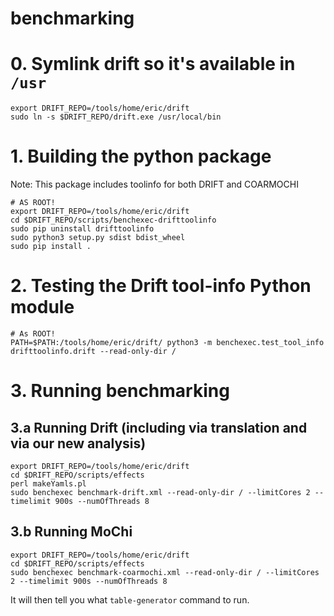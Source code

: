 # benchmarking

# 0. Symlink drift so it's available in `/usr`
```
export DRIFT_REPO=/tools/home/eric/drift
sudo ln -s $DRIFT_REPO/drift.exe /usr/local/bin
```
# 1. Building the python package

Note: This package includes toolinfo for both DRIFT and COARMOCHI

```
# AS ROOT!
export DRIFT_REPO=/tools/home/eric/drift
cd $DRIFT_REPO/scripts/benchexec-drifttoolinfo
sudo pip uninstall drifttoolinfo
sudo python3 setup.py sdist bdist_wheel
sudo pip install .
```

# 2. Testing the Drift tool-info Python module 

```
# As ROOT!
PATH=$PATH:/tools/home/eric/drift/ python3 -m benchexec.test_tool_info drifttoolinfo.drift --read-only-dir /
```

# 3. Running benchmarking

## 3.a Running Drift (including via translation and via our new analysis)
```
export DRIFT_REPO=/tools/home/eric/drift
cd $DRIFT_REPO/scripts/effects
perl makeYamls.pl
sudo benchexec benchmark-drift.xml --read-only-dir / --limitCores 2 --timelimit 900s --numOfThreads 8
```

## 3.b Running MoChi

```
export DRIFT_REPO=/tools/home/eric/drift
cd $DRIFT_REPO/scripts/effects
sudo benchexec benchmark-coarmochi.xml --read-only-dir / --limitCores 2 --timelimit 900s --numOfThreads 8
```

It will then tell you what `table-generator` command to run.

